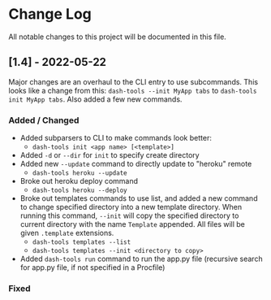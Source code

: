 # Change Log

All notable changes to this project will be documented in this file.

## [1.4] - 2022-05-22

Major changes are an overhaul to the CLI entry to use subcommands. This looks like a change from this: `dash-tools --init MyApp tabs` to `dash-tools init MyApp tabs`. Also added a few new commands.

### Added / Changed

- Added subparsers to CLI to make commands look better:
  - `dash-tools init <app name> [<template>]`
- Added `-d` or `--dir` for `init` to specify create directory
- Added new `--update` command to directly update to "heroku" remote
  - `dash-tools heroku --update`
- Broke out heroku deploy command
  - `dash-tools heroku --deploy`
- Broke out templates commands to use list, and added a new command to change specified directory into a new template directory. When running this command, `--init` will copy the specified directory to current directory with the name `Template` appended. All files will be given `.template` extensions.
  - `dash-tools templates --list`
  - `dash-tools templates --init <directory to copy>`
- Added `dash-tools run` command to run the app.py file (recursive search for app.py file, if not specified in a Procfile)

### Fixed
